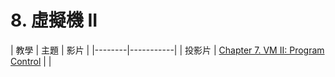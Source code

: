 # 8. 虛擬機 II

| 教學 | 主題  | 影片  |
|--------|-----------|
| 投影片 | [Chapter 7. VM II: Program Control](http://nand2tetris.org/lectures/PDF/lecture%2008%20virtual%20machine%20II.pdf)  |  |

